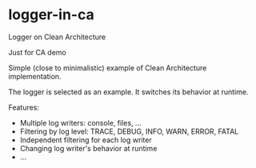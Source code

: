 # logger-in-ca
Logger on Clean Architecture

Just for CA demo

Simple (close to minimalistic) example of Clean Architecture implementation.

The logger is selected as an example. It switches its behavior at runtime.

Features:
- Multiple log writers: console, files, ...
- Filtering by log level: TRACE, DEBUG, INFO, WARN, ERROR, FATAL
- Independent filtering for each log writer
- Changing log writer's behavior at runtime
- ...
